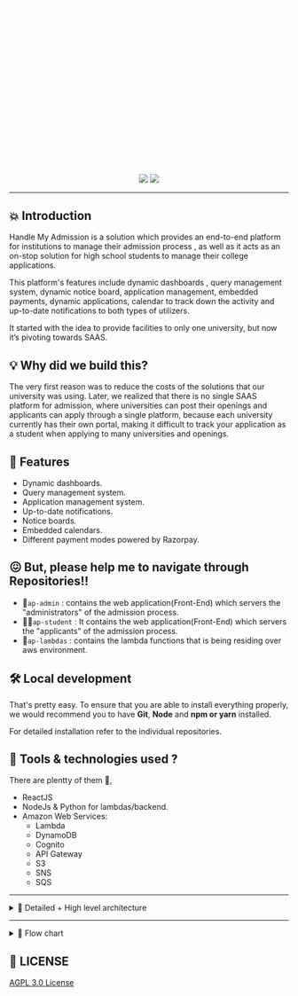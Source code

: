 ![Handle My Admission](./handle-my-admission.gif)

<p align="center">
<img src="https://img.shields.io/github/license/tejas-ladhani/devdost" />
<img src="https://img.shields.io/badge/Author-Tejas_Ladhani-yellow" />
</p>

<hr/>

## 💥 Introduction

Handle My Admission is a solution which provides an end-to-end platform for institutions to manage their admission process , as well as it acts as an on-stop solution for high school students to manage their college applications.

This platform's features include dynamic dashboards , query management system, dynamic notice board, application management, embedded payments, dynamic applications, calendar to track down the activity and up-to-date notifications to both types of utilizers.

It started with the idea to provide facilities to only one university, but now it’s pivoting towards SAAS.


## 💡 Why did we build this?

The very first reason was to reduce the costs of the solutions that our university was using. Later, we realized that there is no single SAAS platform for admission, where universities can post their openings and applicants can apply through a single platform, because each university currently has their own portal, making it difficult to track your application as a student when applying to many universities and openings.

## 🥁 Features

- Dynamic dashboards.
- Query management system.
- Application management system.
- Up-to-date notifications.
- Notice boards.
- Embedded calendars.
- Different payment modes powered by Razorpay.

## 😖 But, please help me to navigate through Repositories!!
- 🏦```ap-admin``` : contains the web application(Front-End) which servers the "administrators" of the admission process.
- 👩‍🎓```ap-student``` : It contains the web application(Front-End) which servers the "applicants" of the admission process.
- 🚀```ap-lambdas``` : contains the lambda functions that is being residing over aws environment.

## 🛠️ Local development

That's pretty easy. To ensure that you are able to install everything properly, we would recommend you to have <b>Git</b>, <b>Node</b> and <b>npm or yarn</b> installed.

For detailed installation refer to the individual repositories.


## 🧰 Tools & technologies used ?
There are plentty of them 🎊,
- ReactJS
- NodeJs & Python for lambdas/backend.
- Amazon Web Services:
    * Lambda
    * DynamoDB
    * Cognito
    * API Gateway
    * S3
    * SNS
    * SQS

<hr />
<details>
  <summary> 📃 Detailed + High level architecture</summary>
    <p align="center">
        <img src="https://user-images.githubusercontent.com/67834407/153741053-0c85a994-dcfe-49a7-83e7-769d89d59b19.png " />
    </p>
    <p align="center">
        <img src="https://user-images.githubusercontent.com/67834407/153741062-9bab87c1-a605-4a8a-80ac-760111d0a11a.png" />
    </p>

</details>

<hr/>

<details>
  <summary> 📃 Flow chart </summary>
    <p align="center">
        <img src="https://user-images.githubusercontent.com/59203865/153623874-c63fd684-c51f-41e7-9e6d-f4a4acaa7345.png" />
    </p>
    <p align="center">
        <img src="https://user-images.githubusercontent.com/59203865/153624641-802bda4f-27b0-4cfe-80fd-ff1cb7f197f6.png" />
    </p>

</details>


## 📜 LICENSE

[AGPL 3.0 License](/LICENSE.txt)
